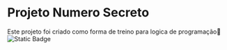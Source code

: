 <h1 align"center"> Projeto Numero Secreto </h1>
Este projeto foi criado como forma de treino para logica de programação🐥
<img alt="Static Badge" src="https://img.shields.io/badge/https%3A%2F%2Fgithub.com%2FProgramadorJava007%2Fnumero-secreto?style=flat-square&logo=Version&logoColor=Blue&logoSize=5&label=Version%3A%201.0&labelColor=black&color=gray">

